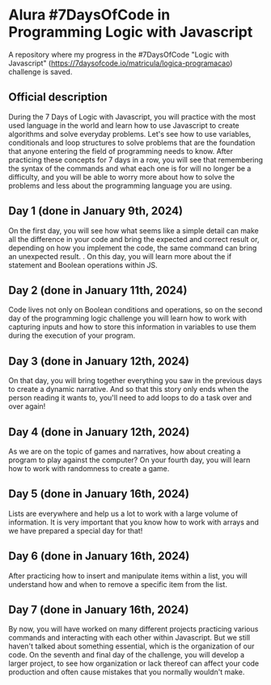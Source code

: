 # Alura #7DaysOfCode in Programming Logic with Javascript
 A repository where my progress in the #7DaysOfCode "Logic with Javascript" (https://7daysofcode.io/matricula/logica-programacao) challenge is saved. 
## Official description
 During the 7 Days of Logic with Javascript, you will practice with the most used language in the world and learn how to use Javascript to create algorithms and solve everyday problems. Let's see how to use variables, conditionals and loop structures to solve problems that are the foundation that anyone entering the field of programming needs to know. After practicing these concepts for 7 days in a row, you will see that remembering the syntax of the commands and what each one is for will no longer be a difficulty, and you will be able to worry more about how to solve the problems and less about the programming language you are using.
## Day 1 (done in January 9th, 2024)
 On the first day, you will see how what seems like a simple detail can make all the difference in your code and bring the expected and correct result or, depending on how you implement the code, the same command can bring an unexpected result. . On this day, you will learn more about the if statement and Boolean operations within JS.
## Day 2 (done in January 11th, 2024)
 Code lives not only on Boolean conditions and operations, so on the second day of the programming logic challenge you will learn how to work with capturing inputs and how to store this information in variables to use them during the execution of your program.
## Day 3 (done in January 12th, 2024)
 On that day, you will bring together everything you saw in the previous days to create a dynamic narrative. And so that this story only ends when the person reading it wants to, you'll need to add loops to do a task over and over again!
## Day 4 (done in January 12th, 2024)
 As we are on the topic of games and narratives, how about creating a program to play against the computer? On your fourth day, you will learn how to work with randomness to create a game.
## Day 5 (done in January 16th, 2024)
 Lists are everywhere and help us a lot to work with a large volume of information. It is very important that you know how to work with arrays and we have prepared a special day for that!
## Day 6 (done in January 16th, 2024)
 After practicing how to insert and manipulate items within a list, you will understand how and when to remove a specific item from the list.
## Day 7 (done in January 16th, 2024)
 By now, you will have worked on many different projects practicing various commands and interacting with each other within Javascript. But we still haven't talked about something essential, which is the organization of our code. On the seventh and final day of the challenge, you will develop a larger project, to see how organization or lack thereof can affect your code production and often cause mistakes that you normally wouldn't make.